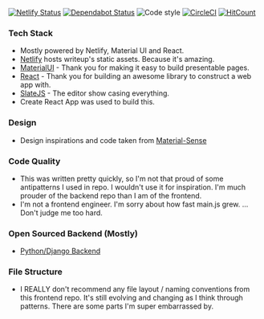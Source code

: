[![Netlify Status](https://api.netlify.com/api/v1/badges/69debd64-bf21-438d-8cad-aa7e8e96b510/deploy-status)](https://app.netlify.com/sites/brave-shockley-65f3d6/deploys)
[![Dependabot Status](https://api.dependabot.com/badges/status?host=github&repo=jeffshek/writeup-frontend)](https://dependabot.com)
![Code style](https://img.shields.io/badge/code_style-prettier-ff69b4.svg)
[![CircleCI](https://circleci.com/gh/jeffshek/writeup-frontend.svg?style=svg)](https://circleci.com/gh/jeffshek/writeup-frontend)
[![HitCount](http://hits.dwyl.io/jeffshek/writeup-frontend.svg)](http://hits.dwyl.io/jeffshek/writeup-frontend)

### Tech Stack

- Mostly powered by Netlify, Material UI and React.
- [Netlify](www.netlify.com) hosts writeup's static assets. Because it's amazing.
- [MaterialUI](http://material-ui.com/) - Thank you for making it easy to build presentable pages.
- [React](https://reactjs.org/) - Thank you for building an awesome library to construct a web app with.
- [SlateJS](https://www.slatejs.org/#/rich-text) - The editor show casing everything.
- Create React App was used to build this.

### Design

- Design inspirations and code taken from [Material-Sense](https://alexanmtz.github.io/material-sense/)

### Code Quality

- This was written pretty quickly, so I'm not that proud of some antipatterns I used in repo. I wouldn't use it for inspiration. I'm much prouder of the backend repo than I am of the frontend.
- I'm not a frontend engineer. I'm sorry about how fast main.js grew. ... Don't judge me too hard.

### Open Sourced Backend (Mostly)

- [Python/Django Backend](https://github.com/jeffshek/open)

### File Structure

- I REALLY don't recommend any file layout / naming conventions from this frontend repo. It's still evolving and changing as I think through patterns. There are some parts I'm super embarrassed by.
